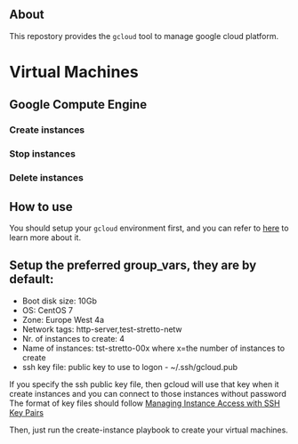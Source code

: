 ## About
This repostory provides the `gcloud` tool to manage google cloud platform.  


Virtual Machines
================
## Google Compute Engine
### Create instances
### Stop instances
### Delete instances

## How to use
You should setup your `gcloud` environment first, and you can refer to [here](https://cloud.google.com/compute/docs/gcloud-compute/#auth) to learn more about it.

## Setup the preferred group_vars, they are by default:
- Boot disk size: 10Gb
- OS: CentOS 7
- Zone: Europe West 4a
- Network tags: http-server,test-stretto-netw
- Nr. of instances to create: 4
- Name of instances: tst-stretto-00x where x=the number of instances to create
- ssh key file: public key to use to logon - ~/.ssh/gcloud.pub

If you specify the ssh public key file, then gcloud will use that key when it create instances and you can connect to those instances without password
The format of key files should follow [Managing Instance Access with SSH Key Pairs](https://cloud.google.com/compute/docs/instances/adding-removing-ssh-keys)

Then, just run the create-instance playbook to create your virtual machines.
